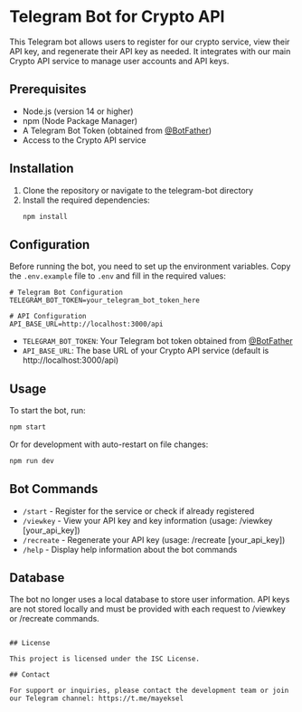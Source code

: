 # Telegram Bot for Crypto API

This Telegram bot allows users to register for our crypto service, view their API key, and regenerate their API key as needed. It integrates with our main Crypto API service to manage user accounts and API keys.

## Prerequisites

- Node.js (version 14 or higher)
- npm (Node Package Manager)
- A Telegram Bot Token (obtained from [@BotFather](https://t.me/BotFather))
- Access to the Crypto API service

## Installation

1. Clone the repository or navigate to the telegram-bot directory
2. Install the required dependencies:
   ```bash
   npm install
   ```

## Configuration

Before running the bot, you need to set up the environment variables. Copy the `.env.example` file to `.env` and fill in the required values:

```env
# Telegram Bot Configuration
TELEGRAM_BOT_TOKEN=your_telegram_bot_token_here

# API Configuration
API_BASE_URL=http://localhost:3000/api
```

- `TELEGRAM_BOT_TOKEN`: Your Telegram bot token obtained from [@BotFather](https://t.me/BotFather)
- `API_BASE_URL`: The base URL of your Crypto API service (default is http://localhost:3000/api)

## Usage

To start the bot, run:

```bash
npm start
```

Or for development with auto-restart on file changes:

```bash
npm run dev
```

## Bot Commands

- `/start` - Register for the service or check if already registered
- `/viewkey` - View your API key and key information (usage: /viewkey [your_api_key])
- `/recreate` - Regenerate your API key (usage: /recreate [your_api_key])
- `/help` - Display help information about the bot commands

## Database

The bot no longer uses a local database to store user information. API keys are not stored locally and must be provided with each request to /viewkey or /recreate commands.
```

## License

This project is licensed under the ISC License.

## Contact

For support or inquiries, please contact the development team or join our Telegram channel: https://t.me/mayeksel